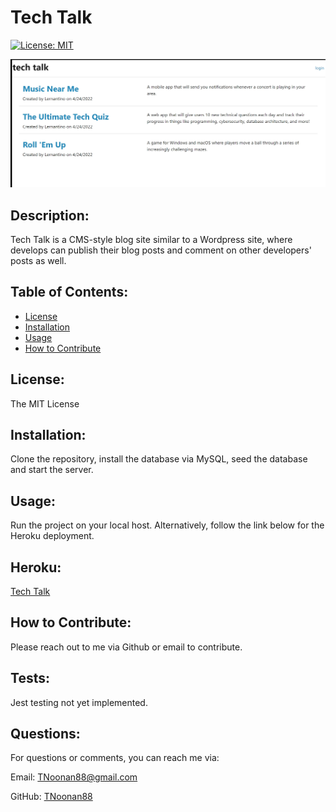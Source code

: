# Tech Talk
[![License: MIT](https://img.shields.io/badge/License-MIT-yellow.svg)](https://opensource.org/licenses/MIT)

![Homepage](assets\screenshot.jpg)

## Description:
Tech Talk is a CMS-style blog site similar to a Wordpress site, where develops can publish their blog posts and comment on other developers' posts as well.

## Table of Contents:
* [License](#license)
* [Installation](#installation)
* [Usage](#usage)
* [How to Contribute](#how-to-contribute)

## License:
The MIT License

## Installation:
Clone the repository, install the database via MySQL, seed the database and start the server.

## Usage:
Run the project on your local host. Alternatively, follow the link below for the Heroku deployment.

## Heroku:
[Tech Talk](https://fierce-shelf-24578.herokuapp.com/)

## How to Contribute:
Please reach out to me via Github or email to contribute.

## Tests:
Jest testing not yet implemented.

## Questions:
For questions or comments, you can reach me via:

Email: TNoonan88@gmail.com

GitHub: [TNoonan88](https://github.com/TNoonan88)
